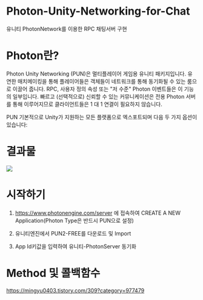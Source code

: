 # Photon-Unity-Networking-for-Chat
유니티 PhotonNetwork를 이용한 RPC  채팅서버 구현
# Photon란?
Photon Unity Networking (PUN)은 멀티플레이어 게임용 유니티 패키지입니다. 유연한 매치메이킹을 통해 플레이어들은 객체들이 네트워크를 통해 동기화될 수 있는 룸으로 이끌어 줍니다. RPC, 사용자 정의 속성 또는 "저 수준" Photon 이벤트들은 이 기능의 일부입니다. 빠르고 (선택적으로) 신뢰할 수 있는 커뮤니케이션은 전용 Photon 서버를 통해 이루어지므로 클라이언트들은 1 대 1 연결이 필요하지 않습니다.

PUN 기본적으로 Unity가 지원하는 모든 플랫폼으로 엑스포트되며 다음 두 가지 옵션이 있습니다:
# 결과물

<img src ="https://user-images.githubusercontent.com/49275914/173189573-edc62a63-3ff5-4cad-bc12-6fe03b201267.jpg"/>

# 시작하기
1. https://www.photonengine.com/server 에 접속하여 CREATE A NEW Application(Photon Type은 반드시 PUN으로 설정)

2. 유니티엔진에서 PUN2-FREE를 다운로드 및 Import  

3. App Id키값을 입력하여 유니티-PhotonServer 동기화

# Method 및 콜백함수

https://mingyu0403.tistory.com/309?category=977479
